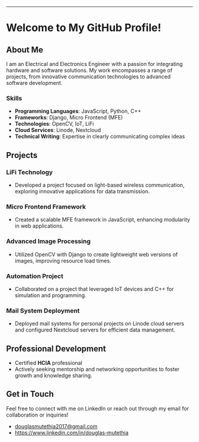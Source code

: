 ---

# Welcome to My GitHub Profile!

## About Me
I am an Electrical and Electronics Engineer with a passion for integrating hardware and software solutions. My work encompasses a range of projects, from innovative communication technologies to advanced software development. 

### Skills
- **Programming Languages**: JavaScript, Python, C++
- **Frameworks**: Django, Micro Frontend (MFE)
- **Technologies**: OpenCV, IoT, LiFi
- **Cloud Services**: Linode, Nextcloud
- **Technical Writing**: Expertise in clearly communicating complex ideas

## Projects

### LiFi Technology
- Developed a project focused on light-based wireless communication, exploring innovative applications for data transmission.

### Micro Frontend Framework
- Created a scalable MFE framework in JavaScript, enhancing modularity in web applications.

### Advanced Image Processing
- Utilized OpenCV with Django to create lightweight web versions of images, improving resource load times.

### Automation Project
- Collaborated on a project that leveraged IoT devices and C++ for simulation and programming.

### Mail System Deployment
- Deployed mail systems for personal projects on Linode cloud servers and configured Nextcloud servers for efficient data management.

## Professional Development
- Certified **HCIA** professional
- Actively seeking mentorship and networking opportunities to foster growth and knowledge sharing.

## Get in Touch
Feel free to connect with me on LinkedIn or reach out through my email for collaboration or inquiries!
- douglasmutethia2017@gmail.com
- https://www.linkedin.com/in/douglas-mutethia
